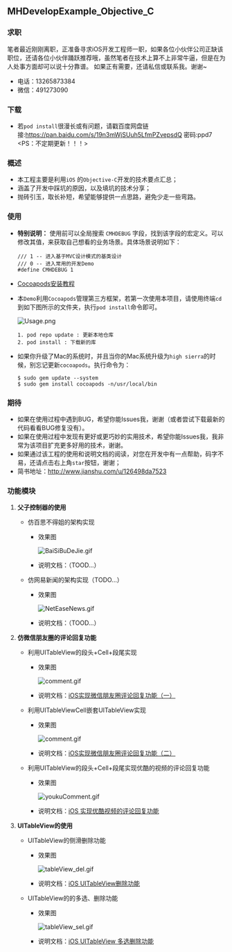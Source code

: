 ## MHDevelopExample_Objective_C

### 求职
笔者最近刚刚离职，正准备寻求iOS开发工程师一职，如果各位小伙伴公司正缺该职位，还请各位小伙伴踊跃推荐哦，虽然笔者在技术上算不上非常牛逼，但是在为人处事方面却可以说十分靠谱。
如果正有需要，还请私信或联系我。谢谢~
- 电话：13265873384
- 微信：491273090


### 下载
- 若`pod install`很漫长或有问题，请戳百度网盘链接:https://pan.baidu.com/s/19n3mWjSUuh5LfmPZvepsdQ  密码:ppd7 <PS：不定期更新！！！>

### 概述
- 本工程主要是利用`iOS` 的`Objective-C`开发的技术要点汇总；
- 涵盖了开发中踩坑的原因，以及填坑的技术分享；
- 抛砖引玉，取长补短，希望能够提供一点思路，避免少走一些弯路。

### 使用
- **特别说明：** 使用前可以全局搜索 `CMHDEBUG` 字段，找到该字段的宏定义。可以修改其值，来获取自己想看的业务场景。具体场景说明如下：

	```
	/// 1 -- 进入基于MVC设计模式的基类设计
	/// 0 -- 进入常用的开发Demo
	#define CMHDEBUG 1
	```
- [Cocoapods安装教程](https://www.cnblogs.com/chuancheng/p/8443677.html) 
- 本`Demo`利用`Cocoapods`管理第三方框架，若第一次使用本项目，请使用终端`cd`到如下图所示的文件夹，执行`pod install`命令即可。

	![Usage.png](https://github.com/CoderMikeHe/MHDevelopExample_Objective_C/blob/master/MHDevelopExample/SnapShot/Usage.png)
	
	```
	1. pod repo update : 更新本地仓库
	2. pod install : 下载新的库
	```
- 如果你升级了Mac的系统时，并且当你的Mac系统升级为` high sierra `的时候，别忘记更新`cocoapods`。执行命令为：

	```
	$ sudo gem update --system
	$ sudo gem install cocoapods -n/usr/local/bin
	```

### 期待
- 如果在使用过程中遇到BUG，希望你能Issues我，谢谢（或者尝试下载最新的代码看看BUG修复没有）。
- 如果在使用过程中发现有更好或更巧妙的实用技术，希望你能Issues我，我非常为该项目扩充更多好用的技术，谢谢。
- 如果通过该工程的使用和说明文档的阅读，对您在开发中有一点帮助，码字不易，还请点击右上角`star`按钮，谢谢；
- 简书地址：<http://www.jianshu.com/u/126498da7523>


### 功能模块
1. **父子控制器的使用**
    * 仿百思不得姐的架构实现
    
    	- 效果图
    		
    		![BaiSiBuDeJie.gif](https://github.com/CoderMikeHe/MHDevelopExample_Objective_C/blob/master/MHDevelopExample/SnapShot/BaiSiBuDeJie.gif)
    		
    	- 说明文档：（TOOD...）
    	
    * 仿网易新闻的架构实现（TODO...）
    
    	- 效果图
    	
    		![NetEaseNews.gif](https://github.com/CoderMikeHe/MHDevelopExample_Objective_C/blob/master/MHDevelopExample/SnapShot/NetEaseNews.gif)
    	
    	- 说明文档：（TOOD...）
  
2. **仿微信朋友圈的评论回复功能**
	* 利用UITableView的段头+Cell+段尾实现
		
		- 效果图
		
			![comment.gif](https://github.com/CoderMikeHe/MHDevelopExample_Objective_C/blob/master/MHDevelopExample/SnapShot/comment.gif)
			
		- 说明文档：[iOS实现微信朋友圈评论回复功能（一）](http://www.jianshu.com/p/395bac3648a7)
		
		
	* 利用UITableViewCell嵌套UITableView实现
		- 效果图
		
			![comment.gif](https://github.com/CoderMikeHe/MHDevelopExample_Objective_C/blob/master/MHDevelopExample/SnapShot/comment.gif)
			
		- 说明文档：[iOS实现微信朋友圈评论回复功能（二）](http://www.jianshu.com/p/733733fd042d)
	
	* 利用UITableView的段头+Cell+段尾实现优酷的视频的评论回复功能
		- 效果图
	
			![youkuComment.gif](https://github.com/CoderMikeHe/MHDevelopExample_Objective_C/blob/master/MHDevelopExample/SnapShot/youkuComment.gif)
			
		- 说明文档：[iOS 实现优酷视频的评论回复功能](http://www.jianshu.com/p/feb14f4eee1c)
		
	
3. **UITableView的使用**
	* UITableView的侧滑删除功能
		- 效果图
		
			![tableView_del.gif](https://github.com/CoderMikeHe/MHDevelopExample_Objective_C/blob/master/MHDevelopExample/SnapShot/tableView_del.gif)
		
		- 说明文档：[iOS UITableView删除功能](http://www.jianshu.com/p/4c53901062eb)
		
	* UITableView的的多选、删除功能
		- 效果图
			
			![tableView_sel.gif](https://github.com/CoderMikeHe/MHDevelopExample_Objective_C/blob/master/MHDevelopExample/SnapShot/tableView_sel.gif)
			
		- 说明文档：[iOS UITableView 多选删除功能](http://www.jianshu.com/p/1d82befe9988)


